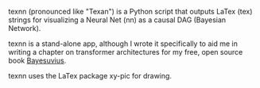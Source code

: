 texnn (pronounced like "Texan") is a Python script that outputs LaTex (tex)
strings for visualizing a Neural Net (nn) as a causal DAG 
(Bayesian Network).

texnn is a stand-alone app, although
I wrote it specifically to aid me in 
writing a chapter on transformer architectures 
for my free, open source book 
[Bayesuvius](https://github.com/rrtucci/Bayesuvius).

texnn uses the LaTex package xy-pic for drawing.